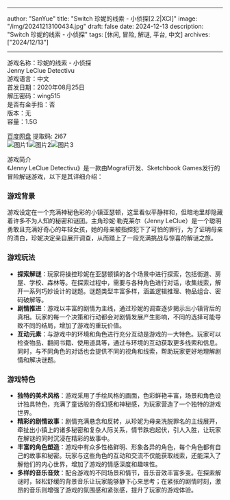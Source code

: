 
---
author: "SanYue"
title: "Switch 珍妮的线索 - 小侦探[2.2|XCI]"
image: "/img/20241213100434.jpg"
draft: false
date: 2024-12-13
description: "Switch 珍妮的线索 - 小侦探"
tags: [休闲, 冒险, 解谜, 平台, 中文]
archives: ["2024/12/13"]

---

游戏名称：珍妮的线索 - 小侦探   
Jenny LeClue Detectivu    
游戏语言：中文  
首发日期：2020年08月25日  
解压密码：wing515  
是否有金手指：否  
版本：无   
容量：1.5G

[百度网盘](https://pan.baidu.com/s/1w0fpW33oUFZsg1ZEMTNcCA) 提取码: 2i67  
![图片1](/img/09a45e.jpg)![图片2](/img/78eff9.jpg)![图片3](/img/6682b1.jpg)  

游戏简介  
《Jenny LeClue Detectivu》是一款由Mografi开发、Sketchbook Games发行的冒险解谜游戏，以下是其详细介绍：

### 游戏背景
游戏设定在一个充满神秘色彩的小镇亚瑟顿，这里看似平静祥和，但暗地里却隐藏着许多不为人知的秘密和谜团。主角珍妮·勒克莱尔（Jenny LeClue）是一个聪明勇敢且充满好奇心的年轻女孩，她的母亲被指控犯下了可怕的罪行，为了证明母亲的清白，珍妮决定亲自展开调查，从而踏上了一段充满挑战与惊喜的解谜之旅。

### 游戏玩法
- **探索解谜**：玩家将操控珍妮在亚瑟顿镇的各个场景中进行探索，包括街道、房屋、学校、森林等。在探索过程中，需要与各种角色进行对话，收集线索，解开一系列巧妙设计的谜题。谜题类型丰富多样，涵盖逻辑推理、物品组合、密码破解等。
- **剧情推进**：游戏以丰富的剧情为主线，通过珍妮的调查逐步揭示出小镇背后的真相。玩家的每一个决策和行动都会对剧情发展产生影响，不同的选择可能导致不同的结局，增加了游戏的重玩价值。
- **互动元素**：与游戏中的环境和角色进行充分互动是游戏的一大特色。玩家可以检查物品、翻阅书籍、使用道具等，通过与环境的互动获取更多线索和信息。同时，与不同角色的对话也会提供不同的视角和线索，帮助玩家更好地理解剧情和解决谜题。

### 游戏特色
- **独特的美术风格**：游戏采用了手绘风格的画面，色彩鲜艳丰富，场景和角色设计独具特色，充满了童话般的奇幻感和神秘感，为玩家营造了一个独特的游戏世界。
- **精彩的剧情故事**：剧情充满悬念和反转，从珍妮为母亲洗脱罪名的主线展开，牵扯出小镇上的诸多秘密和复杂人际关系，情节跌宕起伏，引人入胜，让玩家在解谜的同时沉浸在精彩的故事中。
- **丰富的角色塑造**：游戏中有众多性格鲜明、形象各异的角色，每个角色都有自己的故事和秘密。玩家与这些角色的互动和交流不仅能获取线索，还能深入了解他们的内心世界，增加了游戏的情感深度和趣味性。
- **多样的音乐音效**：配合游戏的不同场景和情节，音乐音效丰富多变。在探索解谜时，轻松舒缓的背景音乐让玩家能够静下心来思考；在紧张的剧情时刻，激昂的音乐则增强了游戏的氛围感和紧张感，提升了玩家的游戏体验。
